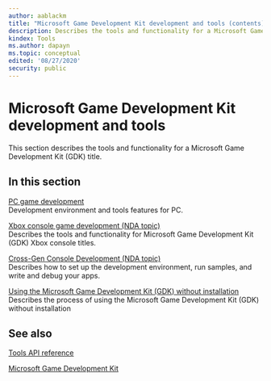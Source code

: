 ```yaml
---
author: aablackm
title: "Microsoft Game Development Kit development and tools (contents)"
description: Describes the tools and functionality for a Microsoft Game Development Kit (GDK) title.
kindex: Tools
ms.author: dapayn
ms.topic: conceptual
edited: '08/27/2020'
security: public
---
```


# Microsoft Game Development Kit development and tools

This section describes the tools and functionality for a Microsoft Game Development Kit (GDK) title.

## In this section  
  
[PC game development](../tools-pc/gc-tools-pc-toc.md)  
Development environment and tools features for PC.  
  
[Xbox console game development (NDA topic)](gc-tools-console-toc.md)  
Describes the tools and functionality for Microsoft Game Development Kit (GDK) Xbox console titles.  
  
[Cross-Gen Console Development (NDA topic)](../cross-gen/gc-cross-gen-toc.md)  
Describes how to set up the development environment, run samples, and write and debug your apps.  
  
[Using the Microsoft Game Development Kit (GDK) without installation](usingwithoutinstall/gc-usingwithoutinstall-toc.md)  
Describes the process of using the Microsoft Game Development Kit (GDK) without installation  
  


## See also

[Tools API reference](../reference/tools/gc-reference-tools-toc.md)  

[Microsoft Game Development Kit](../GDKIntroduction.md)  